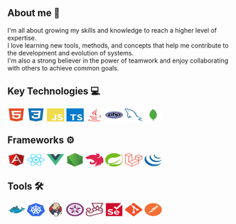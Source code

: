 ## About me 📃

I'm all about growing my skills and knowledge to reach a higher level of expertise.<br>
I love learning new tools, methods, and concepts that help me contribute to the development and evolution of systems.<br>
I'm also a strong believer in the power of teamwork and enjoy collaborating with others to achieve common goals.

## Key Technologies 💻

<div style="display: inline_block">
  <img height="30" width="40" align="center" title="HTML" alt="HTML" src="https://raw.githubusercontent.com/devicons/devicon/master/icons/html5/html5-plain.svg"/>
  <img height="30" width="40" align="center" title="CSS" alt="CSS" src="https://raw.githubusercontent.com/devicons/devicon/master/icons/css3/css3-plain.svg"/>
  <img height="30" width="40" align="center" title="JavaScript" alt="JavaScript" src="https://raw.githubusercontent.com/devicons/devicon/master/icons/javascript/javascript-plain.svg"/>
  <img height="30" width="40" align="center" title="TypeScript" alt="TypeScript" src="https://raw.githubusercontent.com/devicons/devicon/master/icons/typescript/typescript-plain.svg"/>
  <img height="30" width="40" align="center" title="Java" alt="Java" src="https://raw.githubusercontent.com/devicons/devicon/master/icons/java/java-plain.svg"/>
  <img height="30" width="40" align="center" title="PHP" alt="PHP" src="https://raw.githubusercontent.com/devicons/devicon/master/icons/php/php-original.svg"/>
  <img height="30" width="40" align="center" title="MySQL" alt="MySQL" src="https://raw.githubusercontent.com/devicons/devicon/master/icons/mysql/mysql-original.svg"/>
  <img height="30" width="40" align="center" title="MongoDB" alt="MongoDB" src="https://raw.githubusercontent.com/devicons/devicon/master/icons/mongodb/mongodb-plain.svg"/>
</div>

## Frameworks ⚙️

<div style="display: inline_block">
  <img height="30" width="40" align="center" title="Angular" alt="Angular" src="https://raw.githubusercontent.com/devicons/devicon/master/icons/angularjs/angularjs-original.svg"/>
  <img height="30" width="40" align="center" title="React" alt="React" src="https://raw.githubusercontent.com/devicons/devicon/master/icons/react/react-original.svg"/>
  <img height="30" width="40" align="center" title="Vue.js" alt="Vue.js" src="https://raw.githubusercontent.com/devicons/devicon/master/icons/vuejs/vuejs-original.svg"/>
  <img height="30" width="40" align="center" title="Node.js" alt="Node.js" src="https://raw.githubusercontent.com/devicons/devicon/master/icons/nodejs/nodejs-original.svg"/>
  <img height="30" width="40" align="center" title="Nest.js" alt="Nest.js" src="https://raw.githubusercontent.com/devicons/devicon/master/icons/nestjs/nestjs-original.svg"/>
  <img height="30" width="40" align="center" title="Spring" alt="Spring" src="https://raw.githubusercontent.com/devicons/devicon/master/icons/spring/spring-original.svg"/>
  <img height="30" width="40" align="center" title="Laravel" alt="Laravel" src="https://raw.githubusercontent.com/devicons/devicon/master/icons/laravel/laravel-original.svg"/>
  <img height="30" width="40" align="center" title="JQuery" alt="JQuery" src="https://raw.githubusercontent.com/devicons/devicon/master/icons/jquery/jquery-plain.svg"/>
</div>

## Tools 🛠️

<div style="display: inline_block">
  <img height="30" width="40" align="center" title="Docker" alt="Docker" src="https://raw.githubusercontent.com/devicons/devicon/master/icons/docker/docker-original.svg"/>
  <img height="30" width="40" align="center" title="Kubernetes" alt="Kubernetes" src="https://raw.githubusercontent.com/devicons/devicon/master/icons/kubernetes/kubernetes-original.svg"/>
  <img height="30" width="40" align="center" title="Jenkins" alt="Jenkins" src="https://raw.githubusercontent.com/devicons/devicon/master/icons/jenkins/jenkins-original.svg"/>
  <img height="30" width="40" align="center" title="Jasmine" alt="Jasmine" src="https://raw.githubusercontent.com/devicons/devicon/master/icons/jasmine/jasmine-original.svg"/>
  <img height="30" width="40" align="center" title="Jest" alt="Jest" src="https://raw.githubusercontent.com/devicons/devicon/master/icons/jest/jest-plain.svg"/>
  <img height="30" width="40" align="center" title="Selenium" alt="Selenium" src="https://raw.githubusercontent.com/devicons/devicon/master/icons/selenium/selenium-original.svg"/>
  <img height="30" width="40" align="center" title="Git" alt="Git" src="https://raw.githubusercontent.com/devicons/devicon/master/icons/git/git-original.svg"/>
  <img height="30" width="40" align="center" title="Postman" alt="Postman" src="https://raw.githubusercontent.com/devicons/devicon/master/icons/postman/postman-original.svg"/>
</div>
